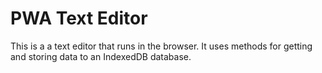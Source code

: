 # PWA Text Editor

This is a a text editor that runs in the browser. It uses methods for getting and storing data to an IndexedDB database.
